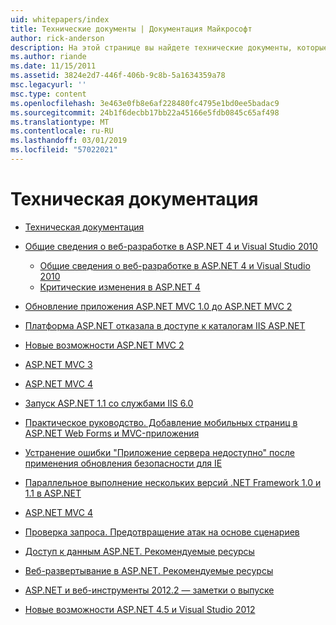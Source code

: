 ```yaml
---
uid: whitepapers/index
title: Технические документы | Документация Майкрософт
author: rick-anderson
description: На этой странице вы найдете технические документы, которые помогут вам установить и настроить ASP.NET и помогут вам создавать безопасные, быстрый и гибкие приложения ASP.NET.
ms.author: riande
ms.date: 11/15/2011
ms.assetid: 3824e2d7-446f-406b-9c8b-5a1634359a78
msc.legacyurl: ''
msc.type: content
ms.openlocfilehash: 3e463e0fb8e6af228480fc4795e1bd0ee5badac9
ms.sourcegitcommit: 24b1f6decbb17bb22a45166e5fdb0845c65af498
ms.translationtype: MT
ms.contentlocale: ru-RU
ms.lasthandoff: 03/01/2019
ms.locfileid: "57022021"
---
```

<a name="whitepapers"></a>Техническая документация
====================
- [Техническая документация](overview.md)
- [Общие сведения о веб-разработке в ASP.NET 4 и Visual Studio 2010](aspnet4/index.md)

    - [Общие сведения о веб-разработке в ASP.NET 4 и Visual Studio 2010](aspnet4/overview.md)
    - [Критические изменения в ASP.NET 4 ](aspnet4/breaking-changes.md)
- [Обновление приложения ASP.NET MVC 1.0 до ASP.NET MVC 2](aspnet-mvc2-upgrade-notes.md)
- [Платформа ASP.NET отказала в доступе к каталогам IIS ASP.NET](denied-access-to-iis-directories.md)
- [Новые возможности ASP.NET MVC 2](what-is-new-in-aspnet-mvc.md)
- [ASP.NET MVC 3](mvc3-release-notes.md)
- [ASP.NET MVC 4](mvc4-beta-release-notes.md)
- [Запуск ASP.NET 1.1 со службами IIS 6.0](aspnet-and-iis6.md)
- [Практическое руководство. Добавление мобильных страниц в ASP.NET Web Forms и MVC-приложения](add-mobile-pages-to-your-aspnet-web-forms-mvc-application.md)
- [Устранение ошибки "Приложение сервера недоступно" после применения обновления безопасности для IE](ms03-32-issue.md)
- [Параллельное выполнение нескольких версий .NET Framework 1.0 и 1.1 в ASP.NET](side-by-side-with-10.md)
- [ASP.NET MVC 4](mvc4-release-notes.md)
- [Проверка запроса. Предотвращение атак на основе сценариев](request-validation.md)
- [Доступ к данным ASP.NET. Рекомендуемые ресурсы](aspnet-data-access-content-map.md)
- [Веб-развертывание в ASP.NET. Рекомендуемые ресурсы](aspnet-web-deployment-content-map.md)
- [ASP.NET и веб-инструменты 2012.2 — заметки о выпуске](aspnet-and-web-tools-20122-release-notes.md)
- [Новые возможности ASP.NET 4.5 и Visual Studio 2012](whats-new-in-aspnet-45-and-visual-studio-2012.md)
